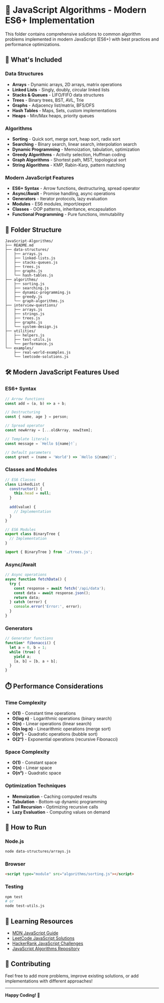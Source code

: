 # 🚀 JavaScript Algorithms - Modern ES6+ Implementation

This folder contains comprehensive solutions to common algorithm problems implemented in modern JavaScript (ES6+) with best practices and performance optimizations.

## 🎯 What's Included

### Data Structures
- **Arrays** - Dynamic arrays, 2D arrays, matrix operations
- **Linked Lists** - Singly, doubly, circular linked lists
- **Stacks & Queues** - LIFO/FIFO data structures
- **Trees** - Binary trees, BST, AVL, Trie
- **Graphs** - Adjacency list/matrix, BFS/DFS
- **Hash Tables** - Maps, Sets, custom implementations
- **Heaps** - Min/Max heaps, priority queues

### Algorithms
- **Sorting** - Quick sort, merge sort, heap sort, radix sort
- **Searching** - Binary search, linear search, interpolation search
- **Dynamic Programming** - Memoization, tabulation, optimization
- **Greedy Algorithms** - Activity selection, Huffman coding
- **Graph Algorithms** - Shortest path, MST, topological sort
- **String Algorithms** - KMP, Rabin-Karp, pattern matching

### Modern JavaScript Features
- **ES6+ Syntax** - Arrow functions, destructuring, spread operator
- **Async/Await** - Promise handling, async operations
- **Generators** - Iterator protocols, lazy evaluation
- **Modules** - ES6 modules, import/export
- **Classes** - OOP patterns, inheritance, encapsulation
- **Functional Programming** - Pure functions, immutability

## 📁 Folder Structure

```
JavaScript-Algorithms/
├── README.md
├── data-structures/
│   ├── arrays.js
│   ├── linked-lists.js
│   ├── stacks-queues.js
│   ├── trees.js
│   ├── graphs.js
│   └── hash-tables.js
├── algorithms/
│   ├── sorting.js
│   ├── searching.js
│   ├── dynamic-programming.js
│   ├── greedy.js
│   └── graph-algorithms.js
├── interview-questions/
│   ├── arrays.js
│   ├── strings.js
│   ├── trees.js
│   ├── graphs.js
│   └── system-design.js
├── utilities/
│   ├── helpers.js
│   ├── test-utils.js
│   └── performance.js
└── examples/
    ├── real-world-examples.js
    └── leetcode-solutions.js
```

## 🛠️ Modern JavaScript Features Used

### ES6+ Syntax
```javascript
// Arrow functions
const add = (a, b) => a + b;

// Destructuring
const { name, age } = person;

// Spread operator
const newArray = [...oldArray, newItem];

// Template literals
const message = `Hello ${name}!`;

// Default parameters
const greet = (name = 'World') => `Hello ${name}!`;
```

### Classes and Modules
```javascript
// ES6 Classes
class LinkedList {
  constructor() {
    this.head = null;
  }
  
  add(value) {
    // Implementation
  }
}

// ES6 Modules
export class BinaryTree {
  // Implementation
}

import { BinaryTree } from './trees.js';
```

### Async/Await
```javascript
// Async operations
async function fetchData() {
  try {
    const response = await fetch('/api/data');
    const data = await response.json();
    return data;
  } catch (error) {
    console.error('Error:', error);
  }
}
```

### Generators
```javascript
// Generator functions
function* fibonacci() {
  let a = 0, b = 1;
  while (true) {
    yield a;
    [a, b] = [b, a + b];
  }
}
```

## ⏱️ Performance Considerations

### Time Complexity
- **O(1)** - Constant time operations
- **O(log n)** - Logarithmic operations (binary search)
- **O(n)** - Linear operations (linear search)
- **O(n log n)** - Linearithmic operations (merge sort)
- **O(n²)** - Quadratic operations (bubble sort)
- **O(2ⁿ)** - Exponential operations (recursive Fibonacci)

### Space Complexity
- **O(1)** - Constant space
- **O(n)** - Linear space
- **O(n²)** - Quadratic space

### Optimization Techniques
- **Memoization** - Caching computed results
- **Tabulation** - Bottom-up dynamic programming
- **Tail Recursion** - Optimizing recursive calls
- **Lazy Evaluation** - Computing values on demand

## 🚀 How to Run

### Node.js
```bash
node data-structures/arrays.js
```

### Browser
```html
<script type="module" src="algorithms/sorting.js"></script>
```

### Testing
```bash
npm test
# or
node test-utils.js
```

## 📖 Learning Resources

- [MDN JavaScript Guide](https://developer.mozilla.org/en-US/docs/Web/JavaScript/Guide)
- [LeetCode JavaScript Solutions](https://leetcode.com/tag/javascript/)
- [HackerRank JavaScript Challenges](https://www.hackerrank.com/domains/javascript)
- [JavaScript Algorithms Repository](https://github.com/trekhleb/javascript-algorithms)

## 🤝 Contributing

Feel free to add more problems, improve existing solutions, or add implementations with different approaches!

---

**Happy Coding! 🎉**
